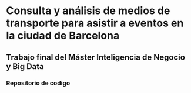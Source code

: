 # Consulta y análisis de medios de transporte para asistir a eventos en la ciudad de Barcelona
## Trabajo final del Máster Inteligencia de Negocio y Big Data

### Repositorio de codigo
